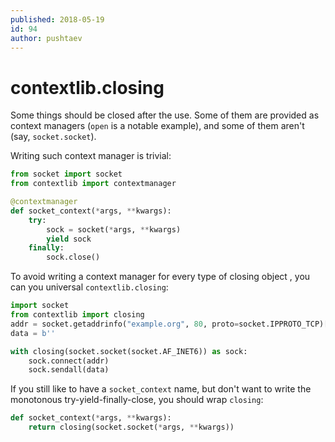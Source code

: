 ```yaml
---
published: 2018-05-19
id: 94
author: pushtaev
---
```


# contextlib.closing

Some things should be closed after the use. Some of them are provided as context managers (`open` is a notable example), and some of them aren't (say, `socket.socket`).

Writing such context manager is trivial:

```python {hide}
from socket import socket
from contextlib import contextmanager
```

```python {continue}
@contextmanager
def socket_context(*args, **kwargs):
    try:
        sock = socket(*args, **kwargs)
        yield sock
    finally:
        sock.close()
```

To avoid writing a context manager for every type of closing object , you can you universal `contextlib.closing`:

```python {hide}
import socket
from contextlib import closing
addr = socket.getaddrinfo("example.org", 80, proto=socket.IPPROTO_TCP)[0][-1]
data = b''
```

```python {continue}
with closing(socket.socket(socket.AF_INET6)) as sock:
    sock.connect(addr)
    sock.sendall(data)
```

If you still like to have a `socket_context` name, but don't want to write the monotonous try-yield-finally-close, you should wrap `closing`:

```python {continue}
def socket_context(*args, **kwargs):
    return closing(socket.socket(*args, **kwargs))
```
